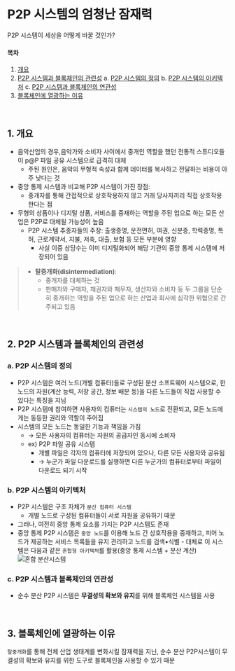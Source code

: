 # P2P 시스템의 엄청난 잠재력

P2P 시스템이 세상을 어떻게 바꿀 것인가?

#### 목차

1. [개요](#1-개요)
2. [P2P 시스템과 블록체인의 관련성](#2-p2p-시스템과-블록체인의-관련성)
   a. [P2P 시스템의 정의](#a-p2p-시스템의-정의)
   b. [P2P 시스템의 아키텍처](#b-p2p-시스템의-아키텍처)
   c. [P2P 시스템과 블록체인의 연관성](#c-p2p-시스템과-블록체인의-연관성)
3. [블록체인에 열광하는 이유](#p2p-시스템의-엄청난-잠재력)

<br>

## 1. 개요

- 음악산업의 경우,음악가와 소비자 사이에서 중개인 역할을 했던 전통적 스튜디오들이 p@P 파일 공유 시스템으로 급격히 대체
  - 주된 원인은, 음악의 무형적 속성과 함께 데이터를 복사하고 전달하는 비용이 아주 낮다는 것
- 중앙 통제 시스템과 비교해 P2P 시스템이 가진 장점:
  - 중개자를 통해 간접적으로 상호작용하지 않고 거래 당사자끼리 직접 상호작용한다는 점
- 무형의 상품이나 디지털 상품, 서비스를 중재하는 역할을 주된 업으로 하는 모든 산업은 P2P로 대체될 가능성이 높음
  - P2P 시스템 추종자들의 주장: 출생증명, 운전면허, 여권, 신분증, 학력증명, 특허, 근로계약서, 지불, 저축, 대출, 보험 등 모든 부분에 영향
    - 사실 이중 상당수는 이미 디지털화되어 해당 기관의 중앙 통제 시스템에 저장되어 있음

> - **탈중개화(disintermediation)**:
>   - 중개자를 대체하는 것
>   - 판매자와 구매자, 채권자와 채무자, 생산자와 소비자 등 두 그룹을 단순히 중개하는 역할을 주된 업으로 하는 산업과 회사에 심각한 위협으로 간주되고 있음

<br>

## 2. P2P 시스템과 블록체인의 관련성

### a. P2P 시스템의 정의

- P2P 시스템은 여러 노드(개별 컴퓨터)들로 구성된 분산 소프트웨어 시스템으로, 한 노드의 자원(계산 능력, 저장 공간, 정보 배분 등)을 다른 노드들이 직접 사용할 수 있다는 특징을 지님
- P2P 시스템에 참여하면 사용자의 컴퓨터는 `시스템의 노드`로 전환되고, 모든 노드에게는 동등한 권리와 역할이 주어짐
- 시스템의 모든 노드는 동일한 기능과 책임을 가짐
  - → 모든 사용자의 컴퓨터는 자원의 공급자인 동시에 소비자
  - ex) P2P 파일 공유 시스템
    - 개별 파일은 각자의 컴퓨터에 저장되어 있으나, 다른 모든 사용자와 공유됨
    - → 누군가 파일 다운로드를 실행하면 다른 누군가의 컴퓨터로부터 파일이 다운로드 되기 시작

### b. P2P 시스템의 아키텍처

- P2P 시스템은 구조 자체가 `분산 컴퓨터 시스템`
  - 개별 노드로 구성된 컴퓨터들이 서로 자원을 공유하기 때문
- 그러나, 여전히 중앙 통제 요소를 가지는 P2P 시스템도 존재
- 중앙 통제 P2P 시스템은 `중앙 노드`를 이용해 노드 간 상호작용을 중재하고, 피어 노드가 제공하는 서비스 목록들을 유지 관리하고 노드를 검색•식별 - 대체로 이 시스템은 다음과 같은 `혼합형 아키텍처`를 활용(중앙 통제 시스템 + 분산 계산)
  ![혼합 분산시스템](https://github.com/lbo728/BlockChainStudy/assets/72309817/27901c33-9a57-49bd-a78f-1b66fa5401e4)

### c. P2P 시스템과 블록체인의 연관성

- 순수 분산 P2P 시스템은 **무결성의 확보와 유지**를 위해 블록체인 시스템을 사용

<br>

## 3. 블록체인에 열광하는 이유

`탈중개화`를 통해 전체 산업 생태계를 변화시킬 잠재력을 지닌, 순수 분산 P2P시스템이 무결성의 확보와 유지를 위한 도구로 블록체인을 사용할 수 있기 때문
